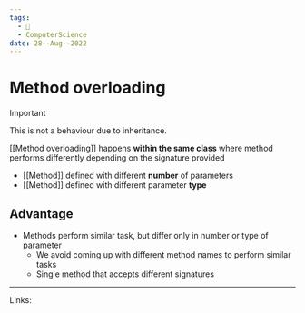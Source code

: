 ```yaml
---
tags:
  - 🌱
  - ComputerScience 
date: 28--Aug--2022
---
```


# Method overloading

>[!important]
>This is not a behaviour due to inheritance.

[[Method overloading]] happens **within the same class** where method performs differently depending on the signature provided
- [[Method]] defined with different **number** of parameters
- [[Method]] defined with different parameter **type**

## Advantage
- Methods perform similar task, but differ only in number or type of parameter
    - We avoid coming up with different method names to perform similar tasks
    - Single method that accepts different signatures

---
Links: 